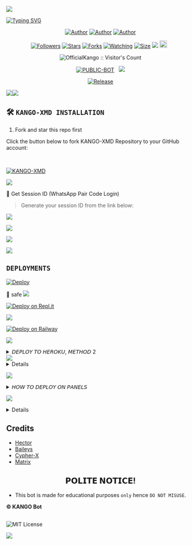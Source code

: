 

<img align="center" height="auto"
src="https://i.imgur.com/1DkLGVk.jpeg">

[![Typing SVG](https://readme-typing-svg.herokuapp.com?font=Rockstar-ExtraBold&size=30&pause=1000&color=0000FF&center=true&vCenter=true&width=815&height=60&lines=K+A+N+G+O+X+M+D+▇)](https://git.io/typing-svg)
<br>

   </p>
<p align="center">
<a href="https://github.com/OfficialKango"><img title="Author" src="https://img.shields.io/badge/Hector-blue?style=for-the-badge&logo=Github"></a> <a href="https://youtube.com/@official_manuel"><img title="Author" src="https://img.shields.io/badge/YT CHANNEL-darkred?style=for-the-badge&logo=youtube"></a> <a href="https://wa.me/233509977126"><img title="Author" src="https://img.shields.io/badge/Contact Me-darkgreen?style=for-the-badge&logo=whatsapp"></a>
<p/> 

 <p align="center">
<a href="https://github.com/OfficialKango/followers"><img title="Followers" src="https://img.shields.io/github/followers/OfficialKango?color=purple&style=flat-square"></a>
<a href="https://github.com/OfficialKango/KANGO-XMD/stargazers/"><img title="Stars" src="https://img.shields.io/github/stars/OfficialKango/KANGO-XMD?color=blue&style=flat-square"></a>
<a href="https://github.com/OfficialKango/KANGO-XMD/network/members"><img title="Forks" src="https://img.shields.io/github/forks/OfficialKango/KANGO-XMD?color=blue&style=flat-square"></a>
<a href="https://github.com/OfficialKango/KANGO-XMD/watchers"><img title="Watching" src="https://img.shields.io/github/watchers/OfficialKango/KANGO-XMD?label=Watchers&color=blue&style=flat-square"></a>
<a href="https://github.com/OfficialKango/KANGO-XMD/"><img title="Size" src="https://img.shields.io/github/repo-size/OfficialKango/KANGO-XMD?style=flat-square&color=green"></a>
<a href="https://hits.seeyoufarm.com"><img src="https://hits.seeyoufarm.com/api/count/incr/badge.svg?url=https%3A%2F%2Fgithub.com%2FOfficialKango%2FKANGO-XMD&count_bg=%2379C83D&title_bg=%23555555&icon=probot.svg&icon_color=%2300FF6D&title=hits&edge_flat=false"/></a>
<a href="https://github.com/OfficialKango/KANGO-XMD/graphs/commit-activity"><img height="20" src="https://img.shields.io/badge/Maintained%3F-yes-green.svg"></a>&nbsp;&nbsp;</a>
<p align="center"><img src="https://profile-counter.glitch.me/{KANGO-XMD}/count.svg" alt="OfficialKango :: Visitor's Count" old_src="https://profile-counter.glitch.me/{OfficialKango}/count.svg" /></p>
<p align="center">
<a href="https://github.com/OfficialKango/KANGO-XMD"Kango"><img title="PUBLIC-BOT" src="https://img.shields.io/static/v1?label=Language&message=English&style=flat-square&color=darkpink"></a> &nbsp;
  <img src="https://komarev.com/ghpvc/?username=KANGO-XMD&label=VIEWS&style=flat-square&color=blue" />
</a>
<p align="center">
  <a href="https://github.com/OfficialKango/KANGO-XMD"><img title="Release" src="https://img.shields.io/badge/Release-beta%20v2.0-darkcyan.svg?style=for-the-badge&logo=appveyor" /></a>

<p align='center'>
    </p>
<a><img src='https://i.imgur.com/LyHic3i.gif'/></a><a><img src='https://i.imgur.com/LyHic3i.gif'/></a>

## 🛠️ `KANGO-XMD INSTALLATION`



1. Fork and star this repo first

Click the button below to fork KANGO-XMD Repository to your GitHub account:

  <br>
    <p align="left">
  <a href="https://github.com/OfficialKango/KANGO-XMD/fork"><img title="KANGO-XMD" src="https://img.shields.io/badge/FORK-KANGO-XMDh?color=darkblue&style=for-the-badge&logo=stackshare"></a>

<a><img src='https://i.imgur.com/LyHic3i.gif'/>

🔑 Get Session ID (WhatsApp Pair Code Login)

> Generate your session ID from the link below:
<p align="left">
  <a href="https://kango-ef1f620b32d8.herokuapp.com/?">
    <img src="https://img.shields.io/badge/%F0%9F%9A%80%20FIRST%20PAIR%20CODE%20WEB-ffcc00?style=for-the-badge"/>
  </a>
</p>
<a><img src='https://i.imgur.com/LyHic3i.gif'/>

<p align="left">
  <a href="https://pair-xmd-kango.onrender.com/pair?">
    <img src="https://img.shields.io/badge/%F0%9F%9A%80%20SECOND%20PAIR%20CODE%20WEB-ffcc00?style=for-the-badge"/>
  </a>
</p>
<a><img src='https://i.imgur.com/LyHic3i.gif'/>

## `DEPLOYMENTS`
  
[![Deploy](https://www.herokucdn.com/deploy/button.svg)](https://dashboard.heroku.com/new?template=https%3A%2F%2Fgithub.com%2FOfficialKango%2FKANGO-XMD) 

💯 safe
    <a><img src='https://i.imgur.com/LyHic3i.gif'/>


[![Deploy on Repl.it](https://repl.it/badge/github/quiec/whatsAlfa)](https://repl.it/github/OfficialKango/KANGO-XMD)

<a><img src='https://i.imgur.com/LyHic3i.gif'/>

[![Deploy on Railway](https://railway.com/button.svg)](https://railway.com/template/_RsRny?referralCode=wvGQ0H)

<a><img src='https://i.imgur.com/LyHic3i.gif'/>

<details>
<summary>𝘋𝘌𝘗𝘓𝘖𝘠 𝘛𝘖 𝘏𝘌𝘙𝘖𝘒𝘜, 𝘔𝘌𝘛𝘏𝘖𝘋 2</summary>
 
* `Fork` KANGO-XMD Repository or `sync` if you had forked.
* `Link` to your WhatsApp using Server 1, 2 or 3
* Incase you use Server 2, paste the session id on settings.js @SESSION_ID
* If you used Server 3, upload the `creds.json` received in the `session` folder.
* Alternatively; you can open the `creds.json` using `Mt manager` or `treb edit` and copy everything and paste at `creds.json` on the `session` folder.
* Go to `src>data>role>owner.json` and enter your number.
* Edit your details at `settings.js` (Optional).
* Create an `heroku` account if you don't have.
* Then choose create new app
* Enter your app name and Create.
* Connect with your GitHub account.
* Search KANGO-XMD, and connect.
* Press deploy and wait for a few minutes.
* Enjoy.
</details>
<a><img src='https://i.imgur.com/LyHic3i.gif'/>

<details>
<summary>𝘔𝘖𝘙𝘌 𝘋𝘌𝘗𝘓𝘖𝘠𝘔𝘌𝘕𝘛𝘚</summary>
 
 **• 2 𝗛𝗢𝗦𝗧 𝗢𝗡 𝗗𝗜𝗦𝗖𝗢𝗥𝗗 /PANEL**
<br>
> Click below to download the bot file :
<p align="left">
<a href="https://github.com/OfficialKango/KANGO-XMD/archive/refs/heads/main.zip"><img src="https://img.shields.io/badge/DOWNLOAD%20FILES-green" alt="Rainhost Files" width="150"></a>
<br>
<a><img src='https://i.imgur.com/LyHic3i.gif'/>
  
> Click below to deploy on Katabump :
<p align="left">
  <a href="https://dashboard.katabump.com/welcome/#14aeb2">
    <img src="https://img.shields.io/badge/Deploy%20to%20Katabump-Hosting-6962a6?style=for-the-badge&logo=katabump&logoColor=red"/>
  </a>
<br>
<a><img src='https://i.imgur.com/LyHic3i.gif'/>
  
> Click below to deploy on Bot-Hosting :
<p align="left">
  <a href="https://bot-hosting.net/?aff=1132461929839984758">
    <img src="https://img.shields.io/badge/Deploy%20to%20Bot-hosting-9772a6?style=for-the-badge&logo=bothosting&logoColor=white"/>
  </a>
</p>

<a><img src='https://i.imgur.com/LyHic3i.gif'/>

 </a>

</details>

<a><img src='https://i.imgur.com/LyHic3i.gif'/>

<details>
<summary>𝘏𝘖𝘞 𝘛𝘖 𝘋𝘌𝘗𝘓𝘖𝘠 𝘖𝘕 𝘗𝘈𝘕𝘌𝘓𝘚</summary>
 
1. `Fork` the Repository.
2. If already forked then `sync` fork repository.
3. Click on the green `Code` button and click `download as zip`.
4. `Upload` the script zip file to your `panel`.
5. `Unarchieve` the uploaded zip file.
6. Open the `unarchieved folder` and `move` all files to container by typing (`../`)
7. Now go to `console` and `start` bot.
8. Wait for `5-10 mins` to enter your number.
9. Enter your number when requested to get the pair code.
10. Enter pair code in link devices in whatsapp.
11. Deployment successful.
</details>
 
<a><img src='https://i.imgur.com/LyHic3i.gif'/>

<details>
<summary>𝘔𝘈𝘕𝘜𝘈𝘓 𝘐𝘕𝘚𝘛𝘈𝘓𝘓𝘔𝘌𝘕𝘛𝘚</summary>
  
## `REQUIREMENTS`
* [Node.js](https://nodejs.org/en/)
* [Git](https://git-scm.com/downloads)
* [FFmpeg](https://github.com/BtbN/FFmpeg-Builds/releases/download/autobuild-2020-12-08-13-03/ffmpeg-n4.3.1-26-gca55240b8c-win64-gpl-4.3.zip)
* [Libwebp](https://developers.google.com/speed/webp/download)
* Any text editor
  
## `CLONE REPO & INSTALLATION DEPENDENCIES`
```bash
git clone https://github.com/OfficialKango/KANGO-XMD.git
cd KANGO-XMD 
npm start
```

## `FOR SSH/UBUNTU/LINUX`
```bash
sudo apt-get update
sudo apt-get upgrade -y
sudo apt-get install -y bash
sudo apt-get install -y libwebp
sudo apt-get install -y git
sudo apt-get install -y nodejs
sudo apt-get install -y ffmpeg
sudo apt-get install -y wget
sudo apt-get install -y imagemagick
git clone https://github.com/OfficialKango/KANGO-XMD.git
cd KANGO-XMD
npm install
npm start
```

## `FOR TERMUX`
```bash
pkg update && pkg upgrade -y && apt-get install -y bash libwebp git nodejs ffmpeg wget imagemagick && git clone https://github.com/OfficialKango/KANGO-XMD && cd KANGO-XMD && npm install && npm start
```

## `FOR 24/7 ACTIVATION PM2 (TERMUX)`
```bash
npm i -g pm2 && pm2 start index.js && pm2 save && pm2 logs
```

## `FOR 24/7 ACTIVATION RE-EXECUTION PM2 (TERMUX)`
```bash
npm i -g pm2 && pm2 start index.js -f && pm2 save && pm2 logs
```
</details>

## Credits

- [Hector](https://github.com/OfficialKango)
- [Baileys](https://github.com/WhiskeySockets)
- [Cypher-X](https://github.com/Dark-Xploit) 
- [Matrix](https://github.com/Matri199)

##
<h2 align="center">  𝗣𝗢𝗟𝗜𝗧𝗘 𝗡𝗢𝗧𝗜𝗖𝗘!
</h2>

- This bot is made for educational purposes `only` hence `DO NOT MISUSE`.

**© KANGO Bot**
##
![MIT License](https://img.shields.io/badge/License-green.svg)


<a><img src='https://i.imgur.com/LyHic3i.gif'/>
